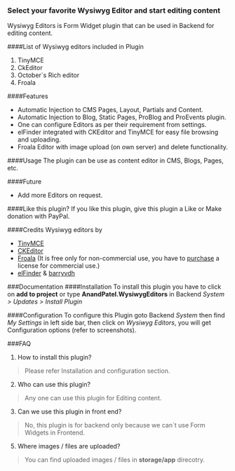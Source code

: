 ### Select your favorite Wysiwyg Editor and start editing content
Wysiwyg Editors is Form Widget plugin that can be used in Backend for editing content.


####List of Wysiwyg editors included in Plugin
1. TinyMCE
2. CkEditor 
3. October`s Rich editor
4. Froala

####Features
* Automatic Injection to CMS Pages, Layout, Partials and Content.
* Automatic Injection to Blog, Static Pages, ProBlog and ProEvents plugin.
* One can configure Editors as per their requirement from settings.
* elFinder integrated with CKEditor and TinyMCE for easy file browsing and uploading.
* Froala Editor with image upload (on own server) and delete functionality.

####Usage
The plugin can be use as content editor in CMS, Blogs, Pages, etc.

####Future 
* Add more Editors on request.

####Like this plugin?
If you like this plugin, give this plugin a Like or Make donation with PayPal.


####Credits 
Wysiwyg editors by
* [TinyMCE](http://www.tinymce.com/)
* [CKEditor](http://ckeditor.com/)
* [Froala](http://editor.froala.com/) (It is free only for non-commercial use, you have to [purchase](http://editor.froala.com/pricing) a license for commercial use.)
* [elFinder](http://elfinder.org/) & [barryvdh](https://github.com/barryvdh/laravel-elfinder)


###Documentation
####Installation
To install this plugin you have to click on __add to project__ or type __AnandPatel.WysiwygEditors__ in Backend *System > Updates > Install Plugin*

####Configuration
To configure this Plugin goto Backend *System* then find *My Settings* in left side bar, then click on *Wysiwyg Editors*, you will get Configuration options (refer to screenshots).

###FAQ
1. How to install this plugin?
> Please refer Installation and configuration section.
2. Who can use this plugin?
> Any one can use this plugin for Editing content.
3. Can we use this plugin in front end?
> No, this plugin is for backend only because we can`t use Form Widgets in Frontend.
5. Where images / files are uploaded?
> You can find uploaded images / files in __storage/app__ direcotry.
